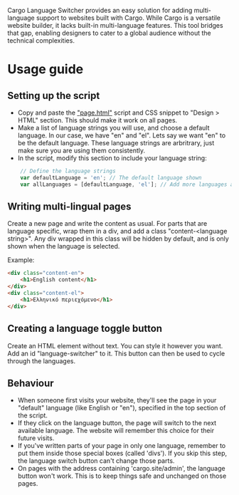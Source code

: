 Cargo Language Switcher provides an easy solution for adding multi-language support to websites built with Cargo. While Cargo is a versatile website builder, it lacks built-in multi-language features. This tool bridges that gap, enabling designers to cater to a global audience without the technical complexities.
# Usage guide
## Setting up the script
- Copy and paste the ["page.html"](https://github.com/shiukaheng/cargo-language-switcher/blob/main/page.html) script and CSS snippet to "Design > HTML" section. This should make it work on all pages.
- Make a list of language strings you will use, and choose a default language. In our case, we have "en" and "el". Lets say we want "en" to be the default language. These language strings are arbritrary, just make sure you are using them consistently.
- In the script, modify this section to include your language string:
```javascript
    // Define the language strings
    var defaultLanguage = 'en'; // The default language shown
    var allLanguages = [defaultLanguage, 'el']; // Add more languages as needed
```
## Writing multi-lingual pages
Create a new page and write the content as usual. For parts that are language specific, wrap them in a div, and add a class "content-\<language string\>". Any div wrapped in this class will be hidden by default, and is only shown when the language is selected.

Example:
```html
<div class="content-en">
    <h1>English content</h1>
</div>
<div class="content-el">
    <h1>Ελληνικό περιεχόμενο</h1>
</div>
```
## Creating a language toggle button
Create an HTML element without text. You can style it however you want. Add an id "language-switcher" to it. This button can then be used to cycle through the languages.

## Behaviour
- When someone first visits your website, they'll see the page in your "default" language (like English or "en"), specified in the top section of the script.
- If they click on the language button, the page will switch to the next available language. The website will remember this choice for their future visits.
- If you've written parts of your page in only one language, remember to put them inside those special boxes (called 'divs'). If you skip this step, the language switch button can't change those parts.
- On pages with the address containing 'cargo.site/admin', the language button won't work. This is to keep things safe and unchanged on those pages.

